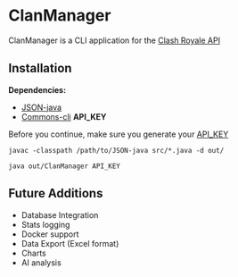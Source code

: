 # ClanManager
ClanManager is a CLI application for the [Clash Royale API](https://developer.clashroyale.com/)
## Installation
**Dependencies:**
- [JSON-java](https://github.com/stleary/JSON-java)
- [Commons-cli](https://github.com/apache/commons-cli)
**API_KEY**

Before you continue, make sure you generate your [API_KEY](https://developer.clashroyale.com)

`javac -classpath /path/to/JSON-java src/*.java -d out/`

`java out/ClanManager API_KEY`

## Future Additions

- Database Integration
- Stats logging
- Docker support
- Data Export (Excel format)
- Charts
- AI analysis